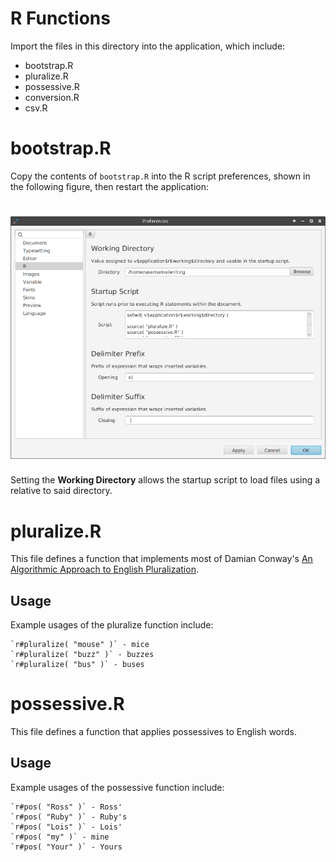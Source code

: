 # R Functions

Import the files in this directory into the application, which include:

* bootstrap.R
* pluralize.R
* possessive.R
* conversion.R
* csv.R

# bootstrap.R

Copy the contents of `bootstrap.R` into the R script preferences, shown in the
following figure, then restart the application:

# ![Bootstrap](images/bootstrap.png)

Setting the **Working Directory** allows the startup script to load files
using a relative to said directory.

# pluralize.R

This file defines a function that implements most of Damian Conway's [An Algorithmic Approach to English Pluralization](http://blob.perl.org/tpc/1998/User_Applications/Algorithmic%20Approach%20Plurals/Algorithmic_Plurals.html).

## Usage

Example usages of the pluralize function include:

    `r#pluralize( "mouse" )` - mice
    `r#pluralize( "buzz" )` - buzzes
    `r#pluralize( "bus" )` - buses

# possessive.R

This file defines a function that applies possessives to English words.

## Usage

Example usages of the possessive function include:

    `r#pos( "Ross" )` - Ross'
    `r#pos( "Ruby" )` - Ruby's
    `r#pos( "Lois" )` - Lois'
    `r#pos( "my" )` - mine
    `r#pos( "Your" )` - Yours

